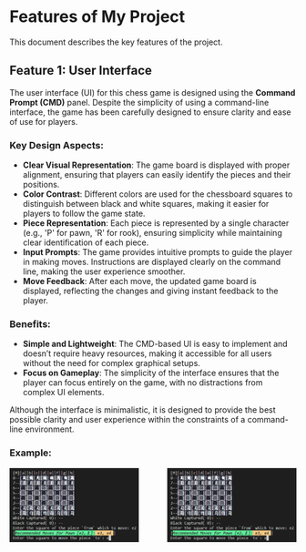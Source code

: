 # Features of My Project

This document describes the key features of the project.

## Feature 1: User Interface

The user interface (UI) for this chess game is designed using the **Command Prompt (CMD)** panel. Despite the simplicity of using a command-line interface, the game has been carefully designed to ensure clarity and ease of use for players.

### Key Design Aspects:
- **Clear Visual Representation**: The game board is displayed with proper alignment, ensuring that players can easily identify the pieces and their positions.
- **Color Contrast**: Different colors are used for the chessboard squares to distinguish between black and white squares, making it easier for players to follow the game state.
- **Piece Representation**: Each piece is represented by a single character (e.g., 'P' for pawn, 'R' for rook), ensuring simplicity while maintaining clear identification of each piece.
- **Input Prompts**: The game provides intuitive prompts to guide the player in making moves. Instructions are displayed clearly on the command line, making the user experience smoother.
- **Move Feedback**: After each move, the updated game board is displayed, reflecting the changes and giving instant feedback to the player.

### Benefits:
- **Simple and Lightweight**: The CMD-based UI is easy to implement and doesn’t require heavy resources, making it accessible for all users without the need for complex graphical setups.
- **Focus on Gameplay**: The simplicity of the interface ensures that the player can focus entirely on the game, with no distractions from complex UI elements.

Although the interface is minimalistic, it is designed to provide the best possible clarity and user experience within the constraints of a command-line environment.

### Example:
<div style="display: flex; justify-content: space-between;">
  <img src="assets/images/gameplay1.png" alt="Gameplay" width="45%" />
  <img src="assets/images/gameplay1.png" alt="Settings" width="45%" />
</div>

